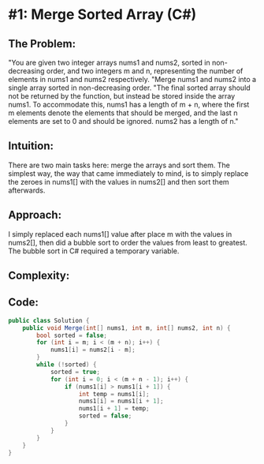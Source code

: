 # \#1: Merge Sorted Array (C#)
## The Problem:
"You are given two integer arrays nums1 and nums2, sorted in non-decreasing order, and two integers m and n, representing the number of elements in nums1 and nums2 respectively.
"Merge nums1 and nums2 into a single array sorted in non-decreasing order.
"The final sorted array should not be returned by the function, but instead be stored inside the array nums1. To accommodate this, nums1 has a length of m + n, where the first m elements denote the elements that should be merged, and the last n elements are set to 0 and should be ignored. nums2 has a length of n."

## Intuition:
There are two main tasks here: merge the arrays and sort them. The simplest way, the way that came immediately to mind, is to simply replace the zeroes in nums1[] with the values in nums2[] and then sort them afterwards.

## Approach:
I simply replaced each nums1[] value after place m with the values in nums2[], then did a bubble sort to order the values from least to greatest. The bubble sort in C# required a temporary variable.

## Complexity:

## Code:
```csharp []
public class Solution {
    public void Merge(int[] nums1, int m, int[] nums2, int n) {
        bool sorted = false;
        for (int i = m; i < (m + n); i++) {
            nums1[i] = nums2[i - m];
        }
        while (!sorted) {
            sorted = true;
            for (int i = 0; i < (m + n - 1); i++) {
                if (nums1[i] > nums1[i + 1]) {
                    int temp = nums1[i];
                    nums1[i] = nums1[i + 1];
                    nums1[i + 1] = temp;
                    sorted = false;
                }
            }
        }
    }
}
```
